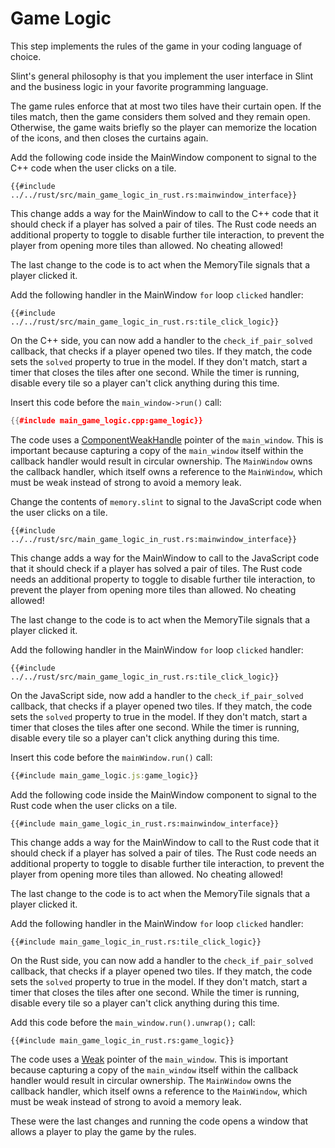 <!-- Copyright © SixtyFPS GmbH <info@slint.dev> ; SPDX-License-Identifier: MIT -->

# Game Logic

This step implements the rules of the game in your coding language of choice.

Slint's general philosophy is that you implement the user interface in Slint and the business logic in your favorite programming
language.

The game rules enforce that at most two tiles have their curtain open. If the tiles match, then the game
considers them solved and they remain open. Otherwise, the game waits briefly so the player can memorize
the location of the icons, and then closes the curtains again.

<!-- C++ -->
Add the following code inside the <span class="hljs-title">MainWindow</span> component to signal to the C++ code when the user clicks on a tile.

```slint
{{#include ../../rust/src/main_game_logic_in_rust.rs:mainwindow_interface}}
```

This change adds a way for the <span class="hljs-title">MainWindow</span> to call to the C++ code that it should
check if a player has solved a pair of tiles. The Rust code needs an additional property to toggle to disable further
tile interaction, to prevent the player from opening more tiles than allowed. No cheating allowed!

The last change to the code is to act when the <span class="hljs-title">MemoryTile</span> signals that a player clicked it.

Add the following handler in the <span class="hljs-title">MainWindow</span> `for` loop `clicked` handler:

```slint
{{#include ../../rust/src/main_game_logic_in_rust.rs:tile_click_logic}}
```

On the C++ side, you can now add a handler to the `check_if_pair_solved` callback, that checks if a player opened two tiles.
If they match, the code sets the `solved` property to true in the model. If they don't
match, start a timer that closes the tiles after one second. While the timer is running, disable every tile so
a player can't click anything during this time.

Insert this code before the `main_window->run()` call:

```cpp
{{#include main_game_logic.cpp:game_logic}}
```

The code uses a [ComponentWeakHandle](https://slint.dev/docs/cpp/api/classslint_1_1ComponentWeakHandle) pointer of the `main_window`. This is
important because capturing a copy of the `main_window` itself within the callback handler would result in circular ownership.
The `MainWindow` owns the callback handler, which itself owns a reference to the `MainWindow`, which must be weak
instead of strong to avoid a memory leak.
<!-- C++ -->

<!-- Node -->
Change the contents of `memory.slint` to signal to the JavaScript code when the user clicks on a tile.

```slint
{{#include ../../rust/src/main_game_logic_in_rust.rs:mainwindow_interface}}
```

This change adds a way for the <span class="hljs-title">MainWindow</span> to call to the JavaScript code that it should
check if a player has solved a pair of tiles. The Rust code needs an additional property to toggle to disable further
tile interaction, to prevent the player from opening more tiles than allowed. No cheating allowed!

The last change to the code is to act when the <span class="hljs-title">MemoryTile</span> signals that a player clicked it.

Add the following handler in the <span class="hljs-title">MainWindow</span> `for` loop `clicked` handler:

```slint
{{#include ../../rust/src/main_game_logic_in_rust.rs:tile_click_logic}}
```

On the JavaScript side, now add a handler to the `check_if_pair_solved` callback, that checks if a player opened two tiles. If they match, the code sets the `solved` property to true in the model. If they don't
match, start a timer that closes the tiles after one second. While the timer is running, disable every tile so
a player can't click anything during this time.

Insert this code before the `mainWindow.run()` call:

```js
{{#include main_game_logic.js:game_logic}}
```
<!-- Node -->

<!-- Rust -->
Add the following code inside the <span class="hljs-title">MainWindow</span> component to signal to the Rust code when the user clicks on a tile.

```slint
{{#include main_game_logic_in_rust.rs:mainwindow_interface}}
```

This change adds a way for the <span class="hljs-title">MainWindow</span> to call to the Rust code that it should
check if a player has solved a pair of tiles. The Rust code needs an additional property to toggle to disable further
tile interaction, to prevent the player from opening more tiles than allowed. No cheating allowed!

The last change to the code is to act when the <span class="hljs-title">MemoryTile</span> signals that a player clicked it.

Add the following handler in the <span class="hljs-title">MainWindow</span> `for` loop `clicked` handler:

```slint
{{#include main_game_logic_in_rust.rs:tile_click_logic}}
```

On the Rust side, you can now add a handler to the `check_if_pair_solved` callback, that checks if a player opened two tiles.
If they match, the code sets the `solved` property to true in the model. If they don't
match, start a timer that closes the tiles after one second. While the timer is running, disable every tile so
a player can't click anything during this time.

Add this code before the `main_window.run().unwrap();` call:

```rust,noplayground
{{#include main_game_logic_in_rust.rs:game_logic}}
```

The code uses a [Weak](https://slint.dev/docs/rust/slint/struct.Weak) pointer of the `main_window`. This is
important because capturing a copy of the `main_window` itself within the callback handler would result in circular ownership.
The `MainWindow` owns the callback handler, which itself owns a reference to the `MainWindow`, which must be weak
instead of strong to avoid a memory leak.
<!-- Rust -->

These were the last changes and running the code opens a window that allows a player to play the game by the rules.
